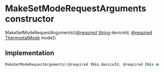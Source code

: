 


# MakeSetModeRequestArguments constructor







MakeSetModeRequestArguments({@[required](https://pub.dev/documentation/meta/1.3.0/meta/required-constant.html) [String](https://api.flutter.dev/flutter/dart-core/String-class.html) deviceId, @[required](https://pub.dev/documentation/meta/1.3.0/meta/required-constant.html) [ThermostatMode](../../graphql_devices_thermostat_thermostat_queries.graphql/ThermostatMode-class.md) mode})





## Implementation

```dart
MakeSetModeRequestArguments({@required this.deviceId, @required this.mode});
```







